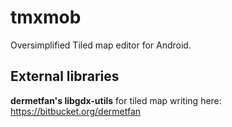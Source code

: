 tmxmob
======

Oversimplified Tiled map editor for Android.

## External libraries

**dermetfan's libgdx-utils** for tiled map writing here: https://bitbucket.org/dermetfan
